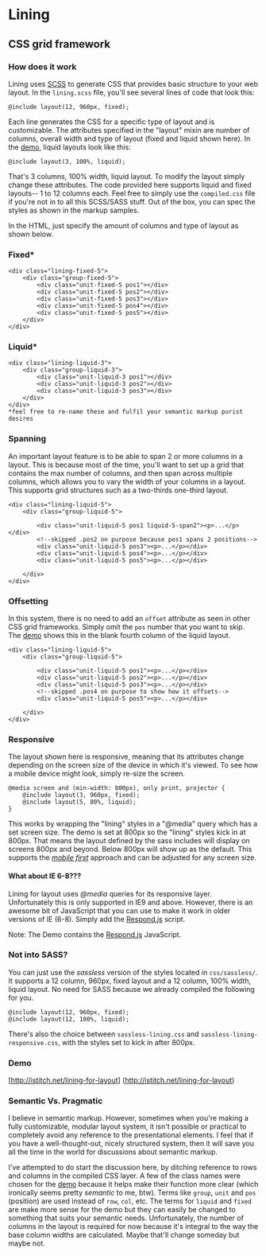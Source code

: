 Lining
===========

CSS grid framework
------------------

### How does it work
Lining uses [SCSS](http://sass-lang.com/) to generate CSS that provides basic structure to your web layout. In the `lining.scss` file, you'll see several lines of code that look this:
	
	@include layout(12, 960px, fixed);

Each line generates the CSS for a specific type of layout and is customizable. The attributes specified in the "layout" mixin are number of columns, overall width and type of layout (fixed and liquid shown here). In the [demo](http://istitch.net/lining-for-layout
), liquid layouts look like this:

	@include layout(3, 100%, liquid);

That's 3 columns, 100% width, liquid layout. To modify the layout simply change these attributes. The code provided here supports liquid and fixed layouts-- 1 to 12 columns each. Feel free to simply use the `compiled.css` file if you're not in to all this SCSS/SASS stuff. Out of the box, you can spec the styles as shown in the markup samples.

In the HTML, just specify the amount of columns and type of layout as shown below.

### Fixed*
	<div class="lining-fixed-5">
		<div class="group-fixed-5">
			<div class="unit-fixed-5 pos1"></div>
			<div class="unit-fixed-5 pos2"></div>
			<div class="unit-fixed-5 pos3"></div>
			<div class="unit-fixed-5 pos4"></div>
			<div class="unit-fixed-5 pos5"></div>
		</div>
	</div>

### Liquid*
	<div class="lining-liquid-3">
		<div class="group-liquid-3">
			<div class="unit-liquid-3 pos1"></div>
			<div class="unit-liquid-3 pos2"></div>
			<div class="unit-liquid-3 pos3"></div>
		</div>
	</div>
	*feel free to re-name these and fulfil your semantic markup purist desires

### Spanning
An important layout feature is to be able to span 2 or more columns in a layout. This is because most of the time, you'll want to set up a grid that contains the max number of columns, and then span across multiple columns, which allows you to vary the width of your columns in a layout. This supports grid structures such as a two-thirds one-third layout.

	<div class="lining-liquid-5">
		<div class="group-liquid-5">

			<div class="unit-liquid-5 pos1 liquid-5-span2"><p>...</p></div>
			<!--skipped .pos2 on purpose because pos1 spans 2 positions-->
			<div class="unit-liquid-5 pos3"><p>...</p></div>
			<div class="unit-liquid-5 pos4"><p>...</p></div>			
			<div class="unit-liquid-5 pos5"><p>...</p></div>

		</div>
	</div>


### Offsetting
In this system, there is no need to add an `offset` attribute as seen in other CSS grid frameworks. Simply omit the `pos` number that you want to skip. The [demo](http://istitch.net/lining-for-layout
) shows this in the blank fourth column of the liquid layout.

	<div class="lining-liquid-5">
		<div class="group-liquid-5">

			<div class="unit-liquid-5 pos1"><p>...</p></div>
			<div class="unit-liquid-5 pos2"><p>...</p></div>
			<div class="unit-liquid-5 pos3"><p>...</p></div>
			<!--skipped .pos4 on purpose to show how it offsets-->
			<div class="unit-liquid-5 pos5"><p>...</p></div>

		</div>
	</div>


### Responsive
The layout shown here is responsive, meaning that its attributes change depending on the screen size of the device in which it's viewed. To see how a mobile device might look, simply re-size the screen.

	@media screen and (min-width: 800px), only print, projector {
		@include layout(3, 960px, fixed);
		@include layout(5, 80%, liquid);
	}
		
	
This works by wrapping the "lining" styles in a "@media" query which has a set screen size. The demo is set at 800px so the "lining" styles kick in at 800px. That means the layout defined by the sass includes will display on screens 800px and beyond. Below 800px will show up as the default. This supports the [*mobile first*](http://www.abookapart.com/products/mobile-first) approach and can be adjusted for any screen size. 


#### What about IE 6-8???
Lining for layout uses *@media* queries for its responsive layer. Unfortunately this is only supported in IE9 and above. However, there is an awesome bit of JavaScript that you can use to make it work in older versions of IE (6-8). Simply add the [Respond.js](https://github.com/scottjehl/Respond) script. 

Note: The Demo contains the [Respond.js](https://github.com/scottjehl/Respond) JavaScript.



### Not into SASS?
You can just use the *sassless* version of the styles located in `css/sassless/`. It supports a 12 column, 960px, fixed layout and a 12 column, 100% width, liquid layout. No need for SASS because we already compiled the following for you.

	@include layout(12, 960px, fixed);
	@include layout(12, 100%, liquid);

There's also the choice between `sassless-lining.css` and `sassless-lining-responsive.css`, with the styles set to kick in after 800px.



### Demo
[http://istitch.net/lining-for-layout] (http://istitch.net/lining-for-layout)

### Semantic Vs. Pragmatic
I believe in semantic markup. However, sometimes when you're making a fully customizable, modular layout system, it isn't possible or practical to completely avoid any reference to the presentational elements. I feel that if you have a well-thought-out, nicely structured system, then it will save you all the time in the world for discussions about semantic markup. 

I've attempted to do start the discussion here, by ditching reference to rows and columns in the compiled CSS layer. A few of the class names were chosen for the [demo](http://istitch.net/lining-for-layout
) because it helps make their function more clear (which ironically seems pretty *semantic* to me, btw). Terms like `group`, `unit` and `pos` (position) are used instead of `row`, `col`, etc. The terms for `liquid` and `fixed` are make more sense for the demo but they can easily be changed to something that suits your semantic needs. Unfortunately, the number of columns in the layout is required for now because it's integral to the way the base column widths are calculated. Maybe that'll change someday but maybe not.
   


